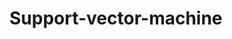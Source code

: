 # Support-vector-machine

<!---[![Build Status](https://travis-ci.com/blester125/support-vector-machine.svg?branch=master)](https://travis-ci.com/blester125/support-vector-machine)--->
